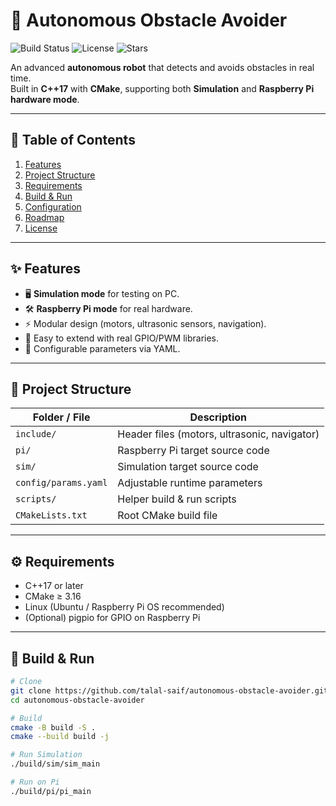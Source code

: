 # 🚗 Autonomous Obstacle Avoider


![Build Status](https://img.shields.io/badge/build-passing-brightgreen)
![License](https://img.shields.io/badge/license-MIT-blue)
![Stars](https://img.shields.io/github/stars/talal-saif/autonomous-obstacle-avoider?style=social)


An advanced **autonomous robot** that detects and avoids obstacles in real time.  
Built in **C++17** with **CMake**, supporting both **Simulation** and **Raspberry Pi hardware mode**.

---

## 📑 Table of Contents
1. [Features](#-features)  
2. [Project Structure](#-project-structure)  
3. [Requirements](#-requirements)  
4. [Build & Run](#-build--run)  
5. [Configuration](#-configuration)  
6. [Roadmap](#-roadmap)  
7. [License](#-license)

---

## ✨ Features
- 🖥️ **Simulation mode** for testing on PC.  
- 🛠️ **Raspberry Pi mode** for real hardware.  
- ⚡ Modular design (motors, ultrasonic sensors, navigation).  
- 🔧 Easy to extend with real GPIO/PWM libraries.  
- 📂 Configurable parameters via YAML.

---

## 📂 Project Structure

| Folder / File        | Description                                |
|-----------------------|--------------------------------------------|
| `include/`           | Header files (motors, ultrasonic, navigator) |
| `pi/`                | Raspberry Pi target source code            |
| `sim/`               | Simulation target source code              |
| `config/params.yaml` | Adjustable runtime parameters              |
| `scripts/`           | Helper build & run scripts                 |
| `CMakeLists.txt`     | Root CMake build file                      |

---

## ⚙️ Requirements
- C++17 or later  
- CMake ≥ 3.16  
- Linux (Ubuntu / Raspberry Pi OS recommended)  
- (Optional) pigpio for GPIO on Raspberry Pi  

---

## 🚀 Build & Run

```bash
# Clone
git clone https://github.com/talal-saif/autonomous-obstacle-avoider.git
cd autonomous-obstacle-avoider

# Build
cmake -B build -S .
cmake --build build -j

# Run Simulation
./build/sim/sim_main

# Run on Pi
./build/pi/pi_main
